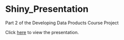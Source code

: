 # Shiny_Presentation
Part 2 of the Developing Data Products Course Project

Click <a href="http://rpubs.com/dgreiber/75710" target="_blank">here</a> to view the presentation.